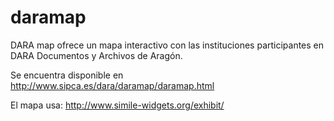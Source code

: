 # daramap
DARA map ofrece un mapa interactivo con las instituciones participantes en DARA Documentos y Archivos de Aragón.

Se encuentra disponible en http://www.sipca.es/dara/daramap/daramap.html




El mapa usa: http://www.simile-widgets.org/exhibit/ 
